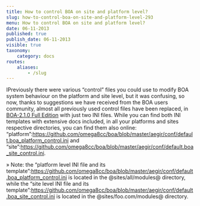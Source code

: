 ```yaml
---
title: How to control BOA on site and platform level?
slug: how-to-control-boa-on-site-and-platform-level-293
menu: How to control BOA on site and platform level?
date: 06-11-2013
published: true
publish_date: 06-11-2013
visible: true
taxonomy:
    category: docs
routes:
    aliases:
        - /slug
---
```


<a name="node-q"></a>

IPreviously there were various “control” files you could use to modify BOA system behaviour on the platform and site level, but it was confusing, so now, thanks to suggestions we have received from the BOA users community, almost all previously used control files have been replaced, in [BOA-2.1.0 Full Edition](https://omega8.cc/boa-210-full-edition-289) with just two INI files. While you can find both INI templates with extensive docs included, in all your platforms and sites respective directories, you can find them also online: “platform”:https://github.com/omega8cc/boa/blob/master/aegir/conf/default.boa_platform_control.ini and “site”:https://github.com/omega8cc/boa/blob/master/aegir/conf/default.boa_site_control.ini.

<a name="node-q"></a>

» Note: the “platform level INI file and its template”:https://github.com/omega8cc/boa/blob/master/aegir/conf/default.boa_platform_control.ini is located in the @sites/all/modules@ directory, while the “site level INI file and its template”:https://github.com/omega8cc/boa/blob/master/aegir/conf/default.boa_site_control.ini is located in the @sites/foo.com/modules@ directory.